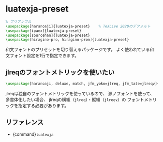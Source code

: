 # luatexja-preset

```latex
% プリアンブル
\usepackage[haranoaji]{luatexja-preset}    % TeXLive 2020のデフォルト
\usepackage[ipaex]{luatexja-preset}
\usepackage[sourcehan]{luatexja-preset}
\usepackage[hiragino-pro, hiragino-pron]{luatexja-preset}
```

和文フォントのプリセットを切り替えるパッケージです。
よく使われている和文フォント設定を1行で指定できます。

## jlreqのフォントメトリックを使いたい

```latex
\usepackage[haranoaji, deluxe, match, jfm_yoko=jlreq, jfm_tate=jlreqv]{luatexja-preset}
```

jlreqは独自のフォントメトリックを使っているので、
源ノフォントを使って、多書体化したい場合、
jlreqの横組（``jlreq``）・縦組（``jlreqv``）の
フォントメトリックを指定する必要があります。

## リファレンス

- {command}`luatexja`
